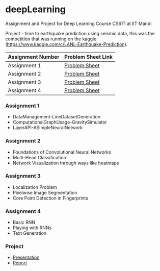 # deepLearning
Assignment and Project for Deep Learning Course  CS671 at IIT Mandi

Project - time to earthquake prediction using seismic data, this was the competition that was running on the kaggle (https://www.kaggle.com/c/LANL-Earthquake-Prediction).

| Assignment Number | Problem Sheet Link |
| ------------------------- | ---------------- |
| Assignment 1 | [Problem Sheet](./assignment_1/assignment_1_problem_sheet.pdf) |
| Assignment 2 | [Problem Sheet](./assignment_2/assignment_2_problem_sheet.pdf) |
| Assignment 3 | [Problem Sheet](./assignment_3/assignment_3_problem_sheet.pdf) |
| Assignment 4 | [Problem Sheet](./assignment_4/CS671_Assignment_4__2019_.pdf) |

### Assignment 1 
*   DataManagement-LineDatasetGeneration
*   ComputationalGraphUsage-GravitySimulator
*   LayerAPI-ASimpleNeuralNetwork
### Assignment 2 
*   Foundations of Convolutional Neural Networks
*   Multi-Head Classification
*   Network Visualization through ways like heatmaps

### Assignment 3 
*   Localization Problem
*   Pixelwise Image Segmentation
*   Core Point Detection in Fingerprints
### Assignment 4 
*   Basic RNN
*   Playing with RNNs
*   Text Generation
### Project
*   [Presentation](./project/project_final_presentation)
*   [Report](./project/project_final_report)
